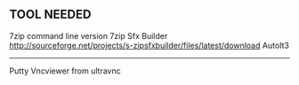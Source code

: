 TOOL NEEDED 
--
7zip command line version
7zip Sfx Builder
http://sourceforge.net/projects/s-zipsfxbuilder/files/latest/download
AutoIt3
**************
Putty
Vncviewer from ultravnc

